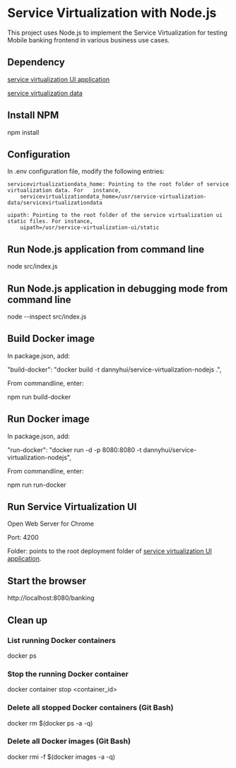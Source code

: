 # Service Virtualization with Node.js

This project uses Node.js to implement the Service Virtualization for testing Mobile banking frontend in various business use cases.

## Dependency

[service virtualization UI application](https://github.com/dhui808/service-virtualization-ui)

[service virtualization data](https://github.com/dhui808/service-virtualization-data)

## Install NPM
npm install

## Configuration
In .env configuration file, modify the following entries:
  
	servicevirtualizationdata_home: Pointing to the root folder of service virtualization data. For   instance,  
		servicevirtualizationdata_home=/usr/service-virtualization-data/servicevirtualizationdata  
	
	uipath: Pointing to the root folder of the service virtualization ui static files. For instance,  
		uipath=/usr/service-virtualization-ui/static
	
## Run Node.js application from command line

node src/index.js

## Run Node.js application in debugging mode from command line

node --inspect src/index.js

## Build Docker image

In package.json, add:

"build-docker": "docker build -t dannyhui/service-virtualization-nodejs .",

From commandline, enter:

npm run build-docker

## Run Docker image

In package.json, add:

"run-docker": "docker run -d -p 8080:8080 -t dannyhui/service-virtualization-nodejs",

From commandline, enter:

npm run run-docker

## Run Service Virtualization UI

Open Web Server for Chrome

Port: 4200

Folder: points to the root deployment folder of [service virtualization UI application](https://github.com/dhui808/service-virtualization-ui).

## Start the browser

http://localhost:8080/banking


## Clean up

### List running Docker containers

docker ps

### Stop the running Docker container
docker container stop <container_id> 

### Delete all stopped Docker containers (Git Bash)

docker rm $(docker ps -a -q)

### Delete all Docker images  (Git Bash)
 
docker rmi -f $(docker images -a -q)
